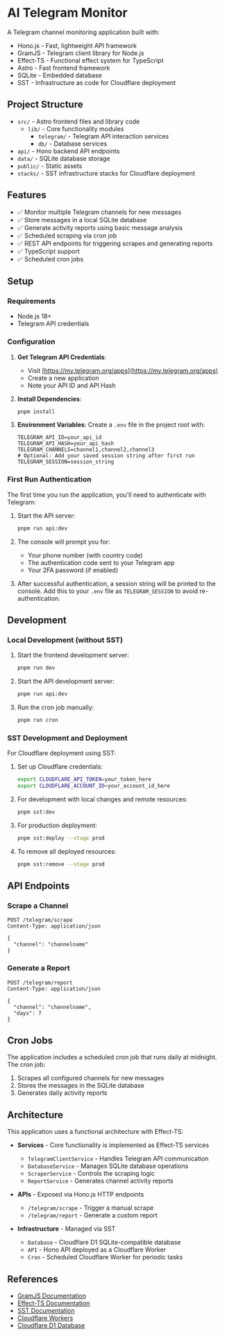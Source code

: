 # AI Telegram Monitor

A Telegram channel monitoring application built with:
- Hono.js - Fast, lightweight API framework
- GramJS - Telegram client library for Node.js
- Effect-TS - Functional effect system for TypeScript
- Astro - Fast frontend framework
- SQLite - Embedded database
- SST - Infrastructure as code for Cloudflare deployment

## Project Structure

- `src/` - Astro frontend files and library code
  - `lib/` - Core functionality modules
    - `telegram/` - Telegram API interaction services
    - `db/` - Database services
- `api/` - Hono backend API endpoints
- `data/` - SQLite database storage
- `public/` - Static assets
- `stacks/` - SST infrastructure stacks for Cloudflare deployment

## Features

- ✅ Monitor multiple Telegram channels for new messages
- ✅ Store messages in a local SQLite database
- ✅ Generate activity reports using basic message analysis
- ✅ Scheduled scraping via cron job
- ✅ REST API endpoints for triggering scrapes and generating reports
- ✅ TypeScript support
- ✅ Scheduled cron jobs

## Setup

### Requirements

- Node.js 18+
- Telegram API credentials

### Configuration

1. **Get Telegram API Credentials**:
   - Visit [https://my.telegram.org/apps](https://my.telegram.org/apps)
   - Create a new application
   - Note your API ID and API Hash

2. **Install Dependencies**:
   ```bash
   pnpm install
   ```

3. **Environment Variables**:
   Create a `.env` file in the project root with:
   ```
   TELEGRAM_API_ID=your_api_id
   TELEGRAM_API_HASH=your_api_hash
   TELEGRAM_CHANNELS=channel1,channel2,channel3
   # Optional: Add your saved session string after first run
   TELEGRAM_SESSION=session_string
   ```

### First Run Authentication

The first time you run the application, you'll need to authenticate with Telegram:

1. Start the API server:
   ```bash
   pnpm run api:dev
   ```

2. The console will prompt you for:
   - Your phone number (with country code)
   - The authentication code sent to your Telegram app
   - Your 2FA password (if enabled)

3. After successful authentication, a session string will be printed to the console.
   Add this to your `.env` file as `TELEGRAM_SESSION` to avoid re-authentication.

## Development

### Local Development (without SST)

1. Start the frontend development server:
   ```bash
   pnpm run dev
   ```

2. Start the API development server:
   ```bash
   pnpm run api:dev
   ```

3. Run the cron job manually:
   ```bash
   pnpm run cron
   ```

### SST Development and Deployment

For Cloudflare deployment using SST:

1. Set up Cloudflare credentials:
   ```bash
   export CLOUDFLARE_API_TOKEN=your_token_here
   export CLOUDFLARE_ACCOUNT_ID=your_account_id_here
   ```

2. For development with local changes and remote resources:
   ```bash
   pnpm sst:dev
   ```

3. For production deployment:
   ```bash
   pnpm sst:deploy --stage prod
   ```

4. To remove all deployed resources:
   ```bash
   pnpm sst:remove --stage prod
   ```

## API Endpoints

### Scrape a Channel

```http
POST /telegram/scrape
Content-Type: application/json

{
  "channel": "channelname"
}
```

### Generate a Report

```http
POST /telegram/report
Content-Type: application/json

{
  "channel": "channelname",
  "days": 7
}
```

## Cron Jobs

The application includes a scheduled cron job that runs daily at midnight. The cron job:

1. Scrapes all configured channels for new messages
2. Stores the messages in the SQLite database
3. Generates daily activity reports

## Architecture

This application uses a functional architecture with Effect-TS:

- **Services** - Core functionality is implemented as Effect-TS services
  - `TelegramClientService` - Handles Telegram API communication
  - `DatabaseService` - Manages SQLite database operations
  - `ScraperService` - Controls the scraping logic
  - `ReportService` - Generates channel activity reports

- **APIs** - Exposed via Hono.js HTTP endpoints
  - `/telegram/scrape` - Trigger a manual scrape
  - `/telegram/report` - Generate a custom report

- **Infrastructure** - Managed via SST
  - `Database` - Cloudflare D1 SQLite-compatible database
  - `API` - Hono API deployed as a Cloudflare Worker
  - `Cron` - Scheduled Cloudflare Worker for periodic tasks

## References

- [GramJS Documentation](https://gram.js.org/)
- [Effect-TS Documentation](https://effect-ts.github.io/effect/docs/ai/ai)
- [SST Documentation](https://sst.dev/docs/start/cloudflare/worker/)
- [Cloudflare Workers](https://developers.cloudflare.com/workers/)
- [Cloudflare D1 Database](https://developers.cloudflare.com/d1/)